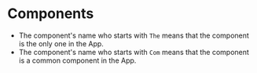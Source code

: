 # Components

- The component's name who starts with `The` means that the component is the only one in the App.
- The component's name who starts with `Com` means that the component is a common component in the App.
